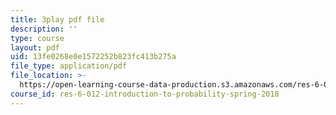 ```yaml
---
title: 3play pdf file
description: ''
type: course
layout: pdf
uid: 13fe0268e0e1572252b823fc413b275a
file_type: application/pdf
file_location: >-
  https://open-learning-course-data-production.s3.amazonaws.com/res-6-012-introduction-to-probability-spring-2018/13fe0268e0e1572252b823fc413b275a_NRnAuKxx6XA.pdf
course_id: res-6-012-introduction-to-probability-spring-2018
---
```

